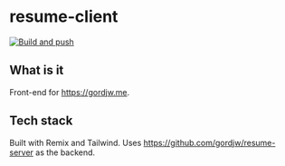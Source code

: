# resume-client

[![Build and push](https://github.com/gordjw/resume-client/actions/workflows/push.yml/badge.svg)](https://github.com/gordjw/resume-client/actions/workflows/push.yml)

## What is it
Front-end for https://gordjw.me.

## Tech stack
Built with Remix and Tailwind.
Uses https://github.com/gordjw/resume-server as the backend.
